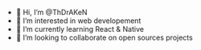 - 👋 Hi, I’m @ThDrAKeN
- 👀 I’m interested in web developement
- 🌱 I’m currently learning React & Native
- 💞️ I’m looking to collaborate on open sources projects

<!---
ThDrAKeN/ThDrAKeN is a ✨ special ✨ repository because its `README.md` (this file) appears on your GitHub profile.
You can click the Preview link to take a look at your changes.
--->
